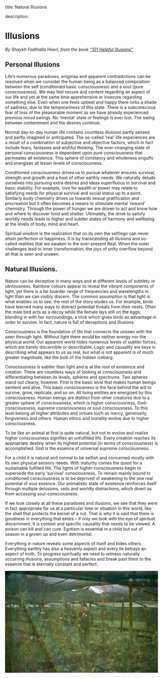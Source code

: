 title: Natural Illusions

description:

# Illusions

_By Shaykh Fadhlalla Haeri, from the book [“101 Helpful Illusions”](../../books/practices-teachings/101-helpful-illusions)_

## Personal Illusions

Life’s numerous paradoxes, enigmas and apparent contradictions can be resolved when we consider the human being as a balanced composition between the self (conditioned basic consciousness) and a soul (pure consciousness). We may feel secure and content regarding an aspect of our life and yet at the same time apprehensive or insecure regarding something else. Even when one feels upbeat and happy there lurks a shade of sadness, due to the temporariness of this state. There is a subconscious fear of loss of the pleasurable moment as we have already experienced previous mood swings. No ‘mental’ state or feelings is ever lost. The swing between contentment and the desires continue.

Normal day-to-day human life contains countless illusions partly sensed and partly imagined or anticipated. The so-called ‘real’ life experiences are a result of a combination of subjective and objective factors, which in fact include fears, fantasies and wishful thinking. The ever-changing state of personal consciousness is dependent upon pure consciousness that permeates all existence. This sphere of constancy and wholeness engulfs and energises all lesser levels of consciousness.

Conditioned consciousness drives us to pursue whatever ensures survival, strength and growth and a host of other earthly needs. We naturally delude ourselves into pursuing extra desires and ideas superfluous to survival and basic stability. For example, love for wealth or power may relate to satisfying needs for physical survival and social status up to a point. Similarly body chemistry drives us towards sexual gratification and procreation but it often becomes a means to stimulate mental ‘reward’ chemistry. Through the power of hunger we are driven to act and know how and where to discover food and shelter. Ultimately, the drive to satisfy worldly needs leads to higher and subtler states of harmony and wellbeing at the levels of body, mind and heart.

Spiritual wisdom is the realization that on its own the self/ego can never attain perfection or happiness. It is by transcending all illusions and so-called realities that we awaken to the ever-present Real. When the outer challenges lead to inner transformation, the joys of unity overflow beyond all that is seen and unseen.

## Natural Illusions.

Nature can be deceptive in many ways and at different levels of subtlety or obviousness. Rainbow colours appear to reveal the vibrant components of light, yet there is a far boarder range of frequencies and wavelengths in light than we can visibly discern. The common assumption is that light is what enables us to see; the rest of the story eludes us. For example, birds have learned many ways to distract potential threats from their nests. Often the male bird acts as a decoy while the female lays still on the eggs, blending in with her surroundings; a trick which gives birds an advantage in order to survive. In fact, nature is full of deceptions and illusions.

Consciousness is the foundation of life that connects the unseen with the seen through light. Without light there would be neither energy nor the physical world. Our apparent world hides numerous levels of subtler forces, which are barely discernible or describable. Logic and causality are keys in describing what appears to us as real, but what is not apparent is of much greater magnitude, like the bulk of the hidden iceberg.

Consciousness is subtler than light and is at the root of existence and creation. There are countless ways of looking at consciousness and differentiating between its levels, spheres and spectrums. Two spheres stand out clearly, however. First is the basic level that makes human beings sentient and alive. This basic consciousness is the face behind the will to survive, grow, replicate, and so on. All living entities are energized by this consciousness. Human beings are distinct from other creatures due to a greater sphere of consciousness, which is higher consciousness, God-consciousness, supreme consciousness or soul consciousness. To this level belong all higher attributes and virtues such as mercy, generosity, forgiveness and others. Human ethics and morality evolve due to higher consciousness.

To be like an animal at first is quite natural, but not to evolve and realize higher consciousness signifies an unfulfilled life. Every creation reaches its appropriate destiny when its highest potential (in terms of consciousness) is accomplished. God is the essence of universal supreme consciousness.

For a child it is natural and normal to be selfish and concerned mostly with its own physical sensory needs. With maturity comes the quest for a sustainable fulfilled life. The lights of higher consciousness begin to supersede the early ‘survival’ consciousness. To remain mainly bound to conditioned consciousness is to be deprived of awakening to the one real potential of soul essence. Our animalistic state of existence reinforces itself through multiple delusions, veils and worldly distractions, which divert us from accessing soul-consciousness.

If we look closely at all these paradoxes and illusions, we see that they were in fact appropriate for us at a particular time or situation in this world, like the shell that protects the kernel of a nut. That is why it is said that there is goodness in everything that exists – if only we look with the eye of spiritual discernment. It is context and specific causality that needs to be viewed. A poison can kill and can cure. Egotism is essential in a child but out of season in a grown up and even detrimental.

Everything in nature reveals some aspects of itself and hides others. Everything earthly has also a heavenly aspect and every lie betrays an aspect of truth. To progress spiritually we need to witness naturally occurring illusions, assumptions and fallacies and break past them to the essence that is eternally constant and perfect.

![SFH in nature](./img/sfh_nature.jpg)